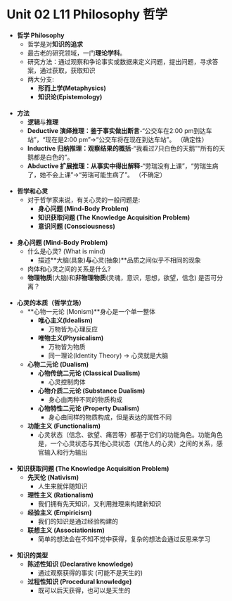 # Unit 02 L11 Philosophy 哲学
- **哲学 Philosophy**
	- 哲学是对**知识的追求**
	- 最古老的研究领域，一门**理论学科**。
	- 研究方法：通过观察和争论事实或数据来定义问题，提出问题，寻求答案，通过获取，获取知识
	- 两大分支:
		- **形而上学(Metaphysics)**
		- **知识论(Epistemology)**<br><br/>
- <b>方法</b>
	- <b>逻辑</b>与<b>推理</b>
	- **Deductive 演绎推理：鉴于事实做出断言**-“公交车在2:00 pm到达车站”，“现在是2:00 pm”->“公交车将在现在到达车站”。 （确定性）
	- **Inductive 归纳推理：观察结果的概括**-“我看过7只白色的天鹅”“所有的天鹅都是白色的”。
	- **Abductive 扩展推理：从事实中得出解释**-“劳瑞没有上课”，“劳瑞生病了，她不会上课”->“劳瑞可能生病了”。 （不确定）<br><br/>
- **哲学和心灵**
	- 对于哲学家来说，有关心灵的一般问题是:
		- **身心问题 (Mind-Body Problem)**
		- **知识获取问题 (The Knowledge Acquisition Problem)**
		- **意识问题 (Consciousness)**<br><br/>
- **身心问题 (Mind-Body Problem)**
	- 什么是心灵? (What is mind)
		- 描述**大脑(具象)**与**心灵(抽象)**品质之间似乎不相同的现象
	- 肉体和心灵之间的关系是什么?
	- **物理物质**(大脑)和**非物理物质**(灵魂，意识，思想，欲望，信念) 是否可分离？<br><br/>
- **心灵的本质（哲学立场）**
	- **心物一元论 (Monism)**身心是一个单一整体
		- **唯心主义(Idealism)**
			- 万物皆为心理反应
		- **唯物主义(Physicalism)**
			- 万物皆为物质
			- 同一理论(Identity Theory) -> 心灵就是大脑
	- **心物二元论 (Dualism)**
		- **心物传统二元论 (Classical Dualism)**
			- 心灵控制肉体
		- **心物介质二元论 (Substance Dualism)**
			- 身心由两种不同的物质构成
		- **心物特性二元论 (Property Dualism)**
			- 身心由同样的物质构成，但是表达的属性不同
	- **功能主义 (Functionalism)**
		- 心灵状态（信念、欲望、痛苦等）都基于它们的功能角色。功能角色是，一个心灵状态与其他心灵状态（其他人的心灵）之间的关系，感官输入和行为输出<br><br/>
- **知识获取问题 (The Knowledge Acquisition Problem)**
	- **先天伦 (Nativism)**
		- 人生来就伴随知识
	- **理性主义 (Rationalism)**
		- 我们拥有先天知识，又利用推理来构建新知识
	- **经验主义 (Empiricism)**
		- 我们的知识是通过经验构建的
	- **联想主义 (Associationism)**
		- 简单的想法会在不知不觉中获得，复杂的想法会通过反思来学习<br><br/>
- **知识的类型**
	- **陈述性知识 (Declarative knowledge)**
		- 通过观察获得的事实 (可能不是天生的)
	- **过程性知识 (Procedural knowledge)**
		- 既可以后天获得，也可以是天生的